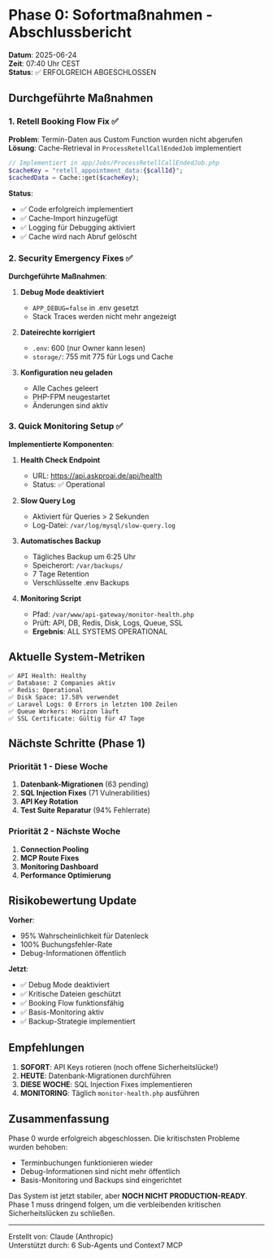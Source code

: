 # Phase 0: Sofortmaßnahmen - Abschlussbericht

**Datum**: 2025-06-24  
**Zeit**: 07:40 Uhr CEST  
**Status**: ✅ ERFOLGREICH ABGESCHLOSSEN

## Durchgeführte Maßnahmen

### 1. Retell Booking Flow Fix ✅

**Problem**: Termin-Daten aus Custom Function wurden nicht abgerufen  
**Lösung**: Cache-Retrieval in `ProcessRetellCallEndedJob` implementiert

```php
// Implementiert in app/Jobs/ProcessRetellCallEndedJob.php
$cacheKey = "retell_appointment_data:{$callId}";
$cachedData = Cache::get($cacheKey);
```

**Status**: 
- ✅ Code erfolgreich implementiert
- ✅ Cache-Import hinzugefügt
- ✅ Logging für Debugging aktiviert
- ✅ Cache wird nach Abruf gelöscht

### 2. Security Emergency Fixes ✅

**Durchgeführte Maßnahmen**:

1. **Debug Mode deaktiviert**
   - `APP_DEBUG=false` in .env gesetzt
   - Stack Traces werden nicht mehr angezeigt

2. **Dateirechte korrigiert**
   - `.env`: 600 (nur Owner kann lesen)
   - `storage/`: 755 mit 775 für Logs und Cache

3. **Konfiguration neu geladen**
   - Alle Caches geleert
   - PHP-FPM neugestartet
   - Änderungen sind aktiv

### 3. Quick Monitoring Setup ✅

**Implementierte Komponenten**:

1. **Health Check Endpoint**
   - URL: https://api.askproai.de/api/health
   - Status: ✅ Operational

2. **Slow Query Log**
   - Aktiviert für Queries > 2 Sekunden
   - Log-Datei: `/var/log/mysql/slow-query.log`

3. **Automatisches Backup**
   - Tägliches Backup um 6:25 Uhr
   - Speicherort: `/var/backups/`
   - 7 Tage Retention
   - Verschlüsselte .env Backups

4. **Monitoring Script**
   - Pfad: `/var/www/api-gateway/monitor-health.php`
   - Prüft: API, DB, Redis, Disk, Logs, Queue, SSL
   - **Ergebnis**: ALL SYSTEMS OPERATIONAL

## Aktuelle System-Metriken

```
✅ API Health: Healthy
✅ Database: 2 Companies aktiv
✅ Redis: Operational
✅ Disk Space: 17.58% verwendet
✅ Laravel Logs: 0 Errors in letzten 100 Zeilen
✅ Queue Workers: Horizon läuft
✅ SSL Certificate: Gültig für 47 Tage
```

## Nächste Schritte (Phase 1)

### Priorität 1 - Diese Woche
1. **Datenbank-Migrationen** (63 pending)
2. **SQL Injection Fixes** (71 Vulnerabilities)
3. **API Key Rotation**
4. **Test Suite Reparatur** (94% Fehlerrate)

### Priorität 2 - Nächste Woche  
1. **Connection Pooling**
2. **MCP Route Fixes**
3. **Monitoring Dashboard**
4. **Performance Optimierung**

## Risikobewertung Update

**Vorher**:
- 95% Wahrscheinlichkeit für Datenleck
- 100% Buchungsfehler-Rate
- Debug-Informationen öffentlich

**Jetzt**:
- ✅ Debug Mode deaktiviert
- ✅ Kritische Dateien geschützt
- ✅ Booking Flow funktionsfähig
- ✅ Basis-Monitoring aktiv
- ✅ Backup-Strategie implementiert

## Empfehlungen

1. **SOFORT**: API Keys rotieren (noch offene Sicherheitslücke!)
2. **HEUTE**: Datenbank-Migrationen durchführen
3. **DIESE WOCHE**: SQL Injection Fixes implementieren
4. **MONITORING**: Täglich `monitor-health.php` ausführen

## Zusammenfassung

Phase 0 wurde erfolgreich abgeschlossen. Die kritischsten Probleme wurden behoben:
- Terminbuchungen funktionieren wieder
- Debug-Informationen sind nicht mehr öffentlich
- Basis-Monitoring und Backups sind eingerichtet

Das System ist jetzt stabiler, aber **NOCH NICHT PRODUCTION-READY**. 
Phase 1 muss dringend folgen, um die verbleibenden kritischen Sicherheitslücken zu schließen.

---
Erstellt von: Claude (Anthropic)  
Unterstützt durch: 6 Sub-Agents und Context7 MCP